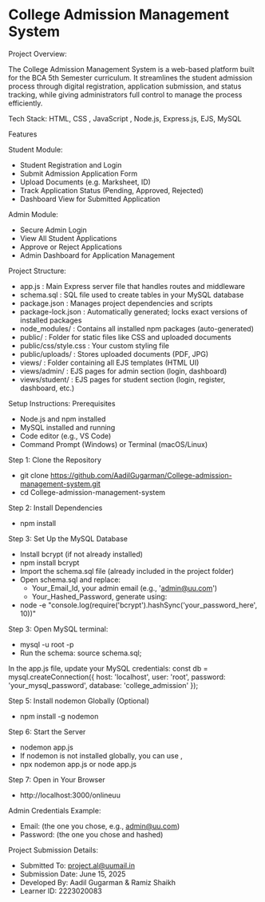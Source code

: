 # College Admission Management System

Project Overview:

The College Admission Management System is a web-based platform built for the BCA 5th Semester curriculum. It streamlines the student admission process through digital registration, application submission, and status tracking, while giving administrators full control to manage the process efficiently.

Tech Stack: HTML, CSS , JavaScript , Node.js, Express.js, EJS, MySQL

Features

Student Module:

- Student Registration and Login
- Submit Admission Application Form
- Upload Documents (e.g. Marksheet, ID)
- Track Application Status (Pending, Approved, Rejected)
- Dashboard View for Submitted Application

Admin Module:

- Secure Admin Login
- View All Student Applications
- Approve or Reject Applications
- Admin Dashboard for Application Management

Project Structure:

- app.js : Main Express server file that handles routes and middleware
- schema.sql : SQL file used to create tables in your MySQL database
- package.json : Manages project dependencies and scripts
- package-lock.json : Automatically generated; locks exact versions of installed packages
- node_modules/ : Contains all installed npm packages (auto-generated)
- public/ : Folder for static files like CSS and uploaded documents
- public/css/style.css : Your custom styling file
- public/uploads/ : Stores uploaded documents (PDF, JPG)
- views/ : Folder containing all EJS templates (HTML UI)
- views/admin/ : EJS pages for admin section (login, dashboard)
- views/student/ : EJS pages for student section (login, register, dashboard, etc.)

Setup Instructions:
Prerequisites

- Node.js and npm installed
- MySQL installed and running
- Code editor (e.g., VS Code)
- Command Prompt (Windows) or Terminal (macOS/Linux)

Step 1: Clone the Repository

- git clone https://github.com/AadilGugarman/College-admission-management-system.git
- cd College-admission-management-system

Step 2: Install Dependencies

- npm install

Step 3: Set Up the MySQL Database

- Install bcrypt (if not already installed)
- npm install bcrypt
- Import the schema.sql file (already included in the project folder)
- Open schema.sql and replace:
  - Your_Email_Id, your admin email (e.g., 'admin@uu.com')
  - Your_Hashed_Password, generate using:
- node -e "console.log(require('bcrypt').hashSync('your_password_here', 10))"

Step 3: Open MySQL terminal:

- mysql -u root -p
- Run the schema: source schema.sql;

In the app.js file, update your MySQL credentials:
const db = mysql.createConnection({
host: 'localhost',
user: 'root',
password: 'your_mysql_password',
database: 'college_admission'
});

Step 5: Install nodemon Globally (Optional)

- npm install -g nodemon

Step 6: Start the Server

- nodemon app.js
- If nodemon is not installed globally, you can use ,
- npx nodemon app.js or node app.js

Step 7: Open in Your Browser

- http://localhost:3000/onlineuu

Admin Credentials Example:

- Email: (the one you chose, e.g., admin@uu.com)
- Password: (the one you chose and hashed)

Project Submission Details:

- Submitted To: project.al@uumail.in
- Submission Date: June 15, 2025
- Developed By: Aadil Gugarman & Ramiz Shaikh
- Learner ID: 2223020083
